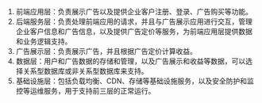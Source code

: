 1. 前端应用层：负责展示广告以及提供企业客户注册、登录、广告购买等功能。
2. 后端服务层：负责处理前端应用的请求，并且与广告展示应用进行交互，管理企业客户信息和广告信息，以及提供广告定价等服务，为前端应用层提供数据和业务逻辑支持。
3. 广告展示层：负责展示广告，并且根据广告定价计算收益。
4. 数据层：用户和广告数据的存储和管理，以及广告展示和收益等数据，可以选择关系型数据库或非关系型数据库来支持。
5. 基础设施层：包括负载均衡、CDN、存储等基础设施服务，以及安全防护和监控等运维服务，用于支持前三层的正常运行。